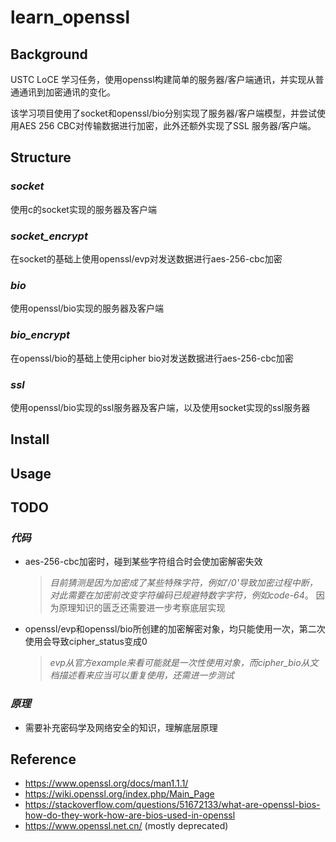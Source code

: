 # __learn_openssl__
## __Background__
USTC LoCE 学习任务，使用openssl构建简单的服务器/客户端通讯，并实现从普通通讯到加密通讯的变化。

该学习项目使用了socket和openssl/bio分别实现了服务器/客户端模型，并尝试使用AES 256 CBC对传输数据进行加密，此外还额外实现了SSL 服务器/客户端。

## __Structure__
### *socket*
使用c的socket实现的服务器及客户端
### *socket_encrypt*
在socket的基础上使用openssl/evp对发送数据进行aes-256-cbc加密
### *bio*
使用openssl/bio实现的服务器及客户端
### *bio_encrypt*
在openssl/bio的基础上使用cipher bio对发送数据进行aes-256-cbc加密
### *ssl*
使用openssl/bio实现的ssl服务器及客户端，以及使用socket实现的ssl服务器

## __Install__

## __Usage__

## __TODO__

### *代码*
* aes-256-cbc加密时，碰到某些字符组合时会使加密解密失效 
  >*目前猜测是因为加密成了某些特殊字符，例如'/0'导致加密过程中断，对此需要在加密前改变字符编码已规避特数字字符，例如code-64*。 因为原理知识的匮乏还需要进一步考察底层实现
* openssl/evp和openssl/bio所创建的加密解密对象，均只能使用一次，第二次使用会导致cipher_status变成0
    >*evp从官方example来看可能就是一次性使用对象，而cipher_bio从文档描述看来应当可以重复使用，还需进一步测试*

### *原理*
* 需要补充密码学及网络安全的知识，理解底层原理

## __Reference__

* <https://www.openssl.org/docs/man1.1.1/>
* <https://wiki.openssl.org/index.php/Main_Page>
* <https://stackoverflow.com/questions/51672133/what-are-openssl-bios-how-do-they-work-how-are-bios-used-in-openssl>
* <https://www.openssl.net.cn/> (mostly deprecated)